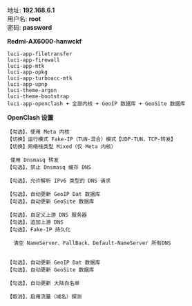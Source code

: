 地址: **192.168.6.1**<br>
用户名: **root**<br>
密码: **password**


**Redmi-AX6000-hanwckf**
```
luci-app-filetransfer
luci-app-firewall
luci-app-mtk
luci-app-opkg
luci-app-turboacc-mtk
luci-app-upnp
luci-theme-argon
luci-theme-bootstrap
luci-app-openclash + 全部内核 + GeoIP 数据库 + GeoSite 数据库
```

**OpenClash 设置**
```
【勾选】，使用 Meta 内核
【切换】运行模式 Fake-IP（TUN-混合）模式【UDP-TUN，TCP-转发】
【切换】网络栈类型 Mixed（仅 Meta 内核）

 使用 Dnsmasq 转发
【勾选】，禁止 Dnsmasq 缓存 DNS

【勾选】，允许解析 IPv6 类型的 DNS 请求

【勾选】，自动更新 GeoIP Dat 数据库
【勾选】，自动更新 GeoSite 数据库

【勾选】，自定义上游 DNS 服务器
【勾选】，追加上游 DNS
【勾选】，Fake-IP 持久化

  清空 NameServer、FallBack、Default-NameServer 所有DNS


【勾选】，自动更新 GeoIP Dat 数据库
【勾选】，自动更新 GeoSite 数据库

【勾选】，自动更新 大陆白名单

【取消】，启用流量（域名）探测

```


